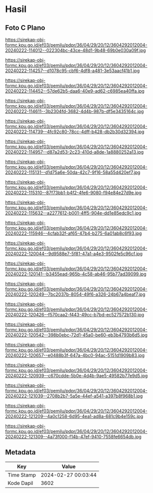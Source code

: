 # Hasil

## Foto C Plano

https://sirekap-obj-formc.kpu.go.id/ef03/pemilu/pdpr/36/04/29/20/12/3604292012004-20240222-114012--022304bc-43ce-48d1-9b48-69b0e030a09f.jpg

https://sirekap-obj-formc.kpu.go.id/ef03/pemilu/pdpr/36/04/29/20/12/3604292012004-20240222-114257--d1078c95-cbf6-4df8-a481-3e53aacf41b1.jpg

https://sirekap-obj-formc.kpu.go.id/ef03/pemilu/pdpr/36/04/29/20/12/3604292012004-20240222-114452--57de62b5-daa6-40e9-ad62-c6985ea40ffa.jpg

https://sirekap-obj-formc.kpu.go.id/ef03/pemilu/pdpr/36/04/29/20/12/3604292012004-20240222-114611--3b2304fd-3682-4d4b-987b-df5e3435164c.jpg

https://sirekap-obj-formc.kpu.go.id/ef03/pemilu/pdpr/36/04/29/20/12/3604292012004-20240222-114739--4fc92c80-78cc-4dff-b428-db2b30d32394.jpg

https://sirekap-obj-formc.kpu.go.id/ef03/pemilu/pdpr/36/04/29/20/12/3604292012004-20240222-114957--d87a2d53-2c23-410d-a8de-1a8880252a13.jpg

https://sirekap-obj-formc.kpu.go.id/ef03/pemilu/pdpr/36/04/29/20/12/3604292012004-20240222-115131--d1d75a6e-50da-42c7-9f16-58a55d420ef7.jpg

https://sirekap-obj-formc.kpu.go.id/ef03/pemilu/pdpr/36/04/29/20/12/3604292012004-20240222-115310--87f73bb1-b4f2-4fe6-9080-f94e84e27d9e.jpg

https://sirekap-obj-formc.kpu.go.id/ef03/pemilu/pdpr/36/04/29/20/12/3604292012004-20240222-115632--a2277612-b001-4ff5-904e-dd1e85edc9c1.jpg

https://sirekap-obj-formc.kpu.go.id/ef03/pemilu/pdpr/36/04/29/20/12/3604292012004-20240222-115946--4cfab32f-af65-47b4-b275-6a01ab8c6f93.jpg

https://sirekap-obj-formc.kpu.go.id/ef03/pemilu/pdpr/36/04/29/20/12/3604292012004-20240222-120044--9d9588e7-5f81-47a1-a4e3-9502fe5c96cf.jpg

https://sirekap-obj-formc.kpu.go.id/ef03/pemilu/pdpr/36/04/29/20/12/3604292012004-20240222-120141--b3455ead-965b-4c58-ab46-95b77ad39099.jpg

https://sirekap-obj-formc.kpu.go.id/ef03/pemilu/pdpr/36/04/29/20/12/3604292012004-20240222-120249--7bc2037b-8054-49f6-a326-24b67a4beaf7.jpg

https://sirekap-obj-formc.kpu.go.id/ef03/pemilu/pdpr/36/04/29/20/12/3604292012004-20240222-120426--f570caa2-f443-49cc-b7bd-ec527572b130.jpg

https://sirekap-obj-formc.kpu.go.id/ef03/pemilu/pdpr/36/04/29/20/12/3604292012004-20240222-120542--398b0ebc-72d1-45a0-be60-eb3b4793b6d5.jpg

https://sirekap-obj-formc.kpu.go.id/ef03/pemilu/pdpr/36/04/29/20/12/3604292012004-20240222-120657--e0488b3f-647a-4bc0-94ac-5151d1909b83.jpg

https://sirekap-obj-formc.kpu.go.id/ef03/pemilu/pdpr/36/04/29/20/12/3604292012004-20240222-120939--c670cdde-5b0e-4d4b-9ae5-49582b77e9d5.jpg

https://sirekap-obj-formc.kpu.go.id/ef03/pemilu/pdpr/36/04/29/20/12/3604292012004-20240222-121039--2708b2b7-5a5e-44ef-a541-a397b8f968b1.jpg

https://sirekap-obj-formc.kpu.go.id/ef03/pemilu/pdpr/36/04/29/20/12/3604292012004-20240222-121209--4a0c1258-6d95-4ea1-ad8a-681c9b4e159c.jpg

https://sirekap-obj-formc.kpu.go.id/ef03/pemilu/pdpr/36/04/29/20/12/3604292012004-20240222-121309--4a73f000-f14b-47ef-9410-7558fe6654db.jpg


## Metadata

| Key        | Value               |
| ---------- | ------------------- |
| Time Stamp | 2024-02-27 00:03:44 |
| Kode Dapil | 3602                |



